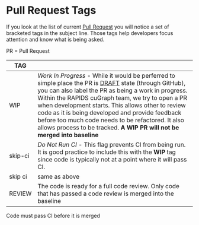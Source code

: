 # Pull Request Tags
If you look at the list of current [Pull Request](https://github.com/rapidsai/cugraph/pulls) you will notice a set of bracketed tags in the subject line. Those tags help developers focus attention and know what is being asked.

PR = Pull Request

|  TAG       |                                                       |
|------------|-------------------------------------------------------|
| WIP        | _Work In Progress_ - While it would be perferred to simple place the PR is [DRAFT](https://github.blog/2019-02-14-introducing-draft-pull-requests/) state (through GitHub), you can also label the PR as being a work in progress.  Within the RAPIDS cuGraph team, we try to open a PR when development starts.  This allows other to review code as it is being developed and provide feedback before too much code needs to be refactored.  It also allows process to be tracked.  __A WIP PR will not be merged into baseline__ |
| skip-ci    | _Do Not Run CI_ - This flag prevents CI from being run.  It is good practice to include this with the **WIP** tag since code is typically not at a point where it will pass CI.  |
| skip ci    | same as above                                          |
| REVIEW     | The code is ready for a full code review.  Only code that has passed a code review is merged into the baseline  |


Code must pass CI before it is merged
